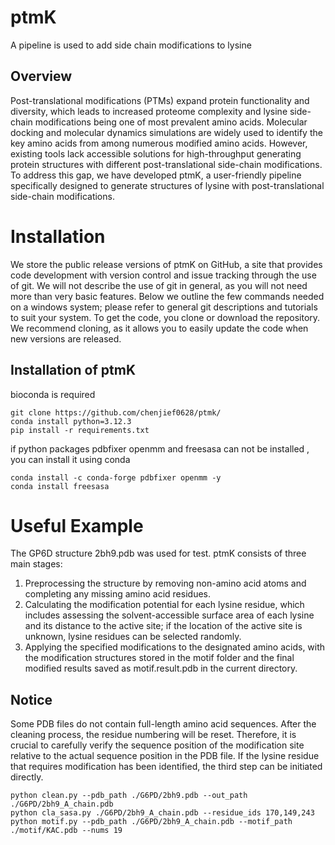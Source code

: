 # ptmK
A pipeline is used to add side chain modifications to lysine

## Overview
Post-translational modifications (PTMs) expand protein functionality and diversity, which leads to increased proteome complexity and lysine side-chain modifications being one of most prevalent amino acids. Molecular docking and molecular dynamics simulations are widely used to identify the key amino acids from among numerous modified amino acids. However, existing tools lack accessible solutions for high-throughput generating protein structures with different post-translational side-chain modifications. To address this gap, we have developed ptmK, a user-friendly pipeline specifically designed to generate structures of lysine with post-translational side-chain modifications.

# Installation
We store the public release versions of ptmK on GitHub, a site that provides code development with version control and issue tracking through the use of git. We will not describe the use of git in general, as you will not need more than very basic features. Below we outline the few commands needed on a windows system; please refer to general git descriptions and tutorials to suit your system. To get the code, you clone or download the repository. We recommend cloning, as it allows you to easily update the code when new versions are released.
## Installation of ptmK
bioconda is required
```
git clone https://github.com/chenjief0628/ptmk/
conda install python=3.12.3
pip install -r requirements.txt
```
if python packages pdbfixer openmm and freesasa can not be installed , you can install it using conda
```
conda install -c conda-forge pdbfixer openmm -y
conda install freesasa
```
# Useful Example
The GP6D structure 2bh9.pdb was used for test. 
ptmK consists of three main stages: 
1. Preprocessing the structure by removing non-amino acid atoms and completing any missing amino acid residues.
2. Calculating the modification potential for each lysine residue, which includes assessing the solvent-accessible surface area of each lysine and its distance to the active site; if the location of the active site is unknown, lysine residues can be selected randomly.
3. Applying the specified modifications to the designated amino acids, with the modification structures stored in the motif folder and the final modified results saved as motif.result.pdb in the current directory.

## Notice
Some PDB files do not contain full-length amino acid sequences. After the cleaning process, the residue numbering will be reset. Therefore, it is crucial to carefully verify the sequence position of the modification site relative to the actual sequence position in the PDB file. If the lysine residue that requires modification has been identified, the third step can be initiated directly.

```
python clean.py --pdb_path ./G6PD/2bh9.pdb --out_path ./G6PD/2bh9_A_chain.pdb
python cla_sasa.py ./G6PD/2bh9_A_chain.pdb --residue_ids 170,149,243
python motif.py --pdb_path ./G6PD/2bh9_A_chain.pdb --motif_path ./motif/KAC.pdb --nums 19
```
